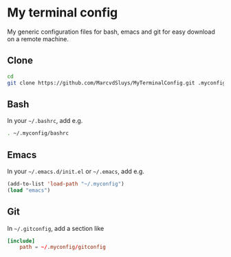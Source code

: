 # My terminal config #

My generic configuration files for bash, emacs and git for easy download on a remote machine.

## Clone ##
```bash
cd
git clone https://github.com/MarcvdSluys/MyTerminalConfig.git .myconfig
```

## Bash ##

In your `~/.bashrc`, add e.g.
```bash
. ~/.myconfig/bashrc
```

## Emacs ##

In your `~/.emacs.d/init.el` or `~/.emacs`, add e.g.
```lisp
(add-to-list 'load-path "~/.myconfig")
(load "emacs")
```

## Git ##

In `~/.gitconfig`, add a section like
```conf
[include]
	path = ~/.myconfig/gitconfig
```
